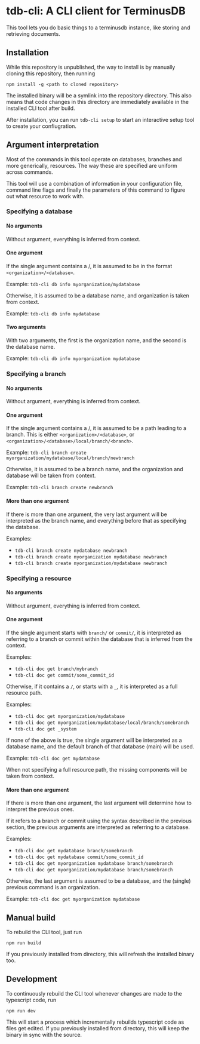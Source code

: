# tdb-cli: A CLI client for TerminusDB

This tool lets you do basic things to a terminusdb instance, like storing and retrieving documents.

## Installation

While this repository is unpublished, the way to install is by manually cloning this repository, then running

```
npm install -g <path to cloned repository>
```

The installed binary will be a symlink into the repository directory. This also means that code changes in this directory are immediately available in the installed CLI tool after build.

After installation, you can run `tdb-cli setup` to start an
interactive setup tool to create your confiugration.

## Argument interpretation
Most of the commands in this tool operate on databases, branches and
more generically, resources. The way these are specified are uniform
across commands.

This tool will use a combination of information in your configuration
file, command line flags and finally the parameters of this command to
figure out what resource to work with.

### Specifying a database
#### No arguments
Without argument, everything is inferred from context.

#### One argument
If the single argument contains a /, it is assumed to be in the format `<organization>/<database>`.

Example: `tdb-cli db info myorganization/mydatabase`

Otherwise, it is assumed to be a database name, and organization is taken from context.

Example: `tdb-cli db info mydatabase`

#### Two arguments
With two arguments, the first is the organization name, and the second is the database name.

Example: `tdb-cli db info myorganization mydatabase`

### Specifying a branch
#### No arguments
Without argument, everything is inferred from context.

#### One argument
If the single argument contains a /, it is assumed to be a path leading to a branch.
This is either `<organization>/<database>`, or `<organization>/<database>/local/branch/<branch>`.

Example: `tdb-cli branch create myorganization/mydatabase/local/branch/newbranch`

Otherwise, it is assumed to be a branch name, and the organization and
database will be taken from context.

Example: `tdb-cli branch create newbranch`

#### More than one argument
If there is more than one argument, the very last argument will be
interpreted as the branch name, and everything before that as
specifying the database.

Examples:
- `tdb-cli branch create mydatabase newbranch`
- `tdb-cli branch create myorganization mydatabase newbranch`
- `tdb-cli branch create myorganization/mydatabase newbranch`

### Specifying a resource
#### No arguments
Without argument, everything is inferred from context.

#### One argument
If the single argument starts with `branch/` or `commit/`, it is
interpreted as referring to a branch or commit within the database
that is inferred from the context.

Examples:
- `tdb-cli doc get branch/mybranch`
- `tdb-cli doc get commit/some_commit_id`

Otherwise, if it contains a `/`, or starts with a `_`, it is
interpreted as a full resource path.

Examples:
- `tdb-cli doc get myorganization/mydatabase`
- `tdb-cli doc get myorganization/mydatabase/local/branch/somebranch`
- `tdb-cli doc get _system`

If none of the above is true, the single argument will be interpreted
as a database name, and the default branch of that database (main)
will be used.

Example: `tdb-cli doc get mydatabase`

When not specifying a full resource path, the missing components will
be taken from context.

#### More than one argument
If there is more than one argument, the last argument will determine
how to interpret the previous ones.

If it refers to a branch or commit using the syntax described in the
previous section, the previous arguments are interpreted as referring
to a database.

Examples:
- `tdb-cli doc get mydatabase branch/somebranch`
- `tdb-cli doc get mydatabase commit/some_commit_id`
- `tdb-cli doc get myorganization mydatabase branch/somebranch`
- `tdb-cli doc get myorganization/mydatabase branch/somebranch`

Otherwise, the last argument is assumed to be a database, and the
(single) previous command is an organization.

Example: `tdb-cli doc get myorganization mydatabase`

## Manual build

To rebuild the CLI tool, just run

```
npm run build
```

If you previously installed from directory, this will refresh the installed binary too.

## Development

To continuously rebuild the CLI tool whenever changes are made to the typescript code, run

```
npm run dev
```

This will start a process which incrementally rebuilds typescript code as files get edited. If you previously installed from directory, this will keep the binary in sync with the source.
